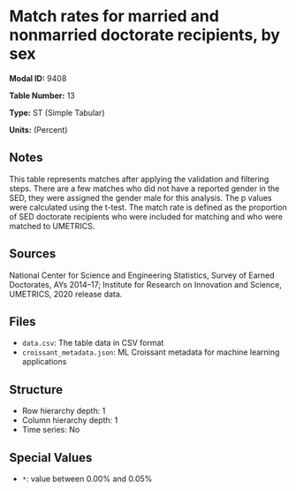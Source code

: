 # Match rates for married and nonmarried doctorate recipients, by sex

**Modal ID:** 9408

**Table Number:** 13

**Type:** ST (Simple Tabular)

**Units:** (Percent)

## Notes

This table represents matches after applying the validation and filtering steps. There are a few matches who did not have a reported gender in the SED, they were assigned the gender male for this analysis. The p values were calculated using the t-test. The match rate is defined as the proportion of SED doctorate recipients who were included for matching and who were matched to UMETRICS.

## Sources

National Center for Science and Engineering Statistics, Survey of Earned Doctorates, AYs 2014–17; Institute for Research on Innovation and Science, UMETRICS, 2020 release data.

## Files

- `data.csv`: The table data in CSV format
- `croissant_metadata.json`: ML Croissant metadata for machine learning applications

## Structure

- Row hierarchy depth: 1
- Column hierarchy depth: 1
- Time series: No

## Special Values

- `*`: value between 0.00% and 0.05%
